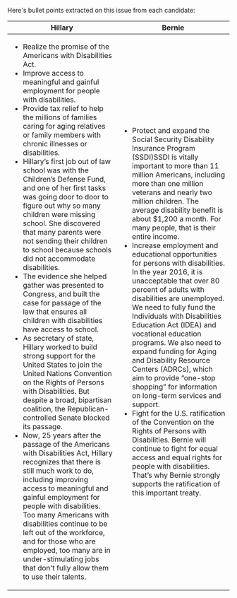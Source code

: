 Here's bullet points extracted on this issue from each candidate:

| Hillary | Bernie |
| ------  | -----  |
| <ul><li> Realize the promise of the Americans with Disabilities Act. </li><li> Improve access to meaningful and gainful employment for people with disabilities. </li><li>Provide tax relief to help the millions of families caring for aging relatives or family members with chronic illnesses or disabilities.</li><li> Hillary’s first job out of law school was with the Children’s Defense Fund, and one of her first tasks was going door to door to figure out why so many children were missing school. She discovered that many parents were not sending their children to school because schools did not accommodate disabilities.</li><li> The evidence she helped gather was presented to Congress, and built the case for passage of the law that ensures all children with disabilities have access to school.</li><li> As secretary of state, Hillary worked to build strong support for the United States to join the United Nations Convention on the Rights of Persons with Disabilities.  But despite a broad, bipartisan coalition, the Republican-controlled Senate blocked its passage.</li><li> Now, 25 years after the passage of the Americans with Disabilities Act, Hillary recognizes that there is still much work to do, including improving access to meaningful and gainful employment for people with disabilities. Too many Americans with disabilities continue to be left out of the workforce, and for those who are employed, too many are in under-stimulating jobs that don't fully allow them to use their talents.</li></ul> | <ul><li>Protect and expand the Social Security Disability Insurance Program (SSDI)SSDI is vitally important to more than 11 million Americans, including more than one million veterans and nearly two million children. The average disability benefit is about $1,200 a month. For many people, that is their entire income.</li><li>Increase employment and educational opportunities for persons with disabilities. In the year 2016, it is unacceptable that over 80 percent of adults with disabilities are unemployed. We need to fully fund the Individuals with Disabilities Education Act (IDEA) and vocational education programs. We also need to expand funding for Aging and Disability Resource Centers (ADRCs), which aim to provide “one-stop shopping” for information on long-term services and support.</li><li>Fight for the U.S. ratification of the Convention on the Rights of Persons with Disabilities. Bernie will continue to fight for equal access and equal rights for people with disabilities. That’s why Bernie strongly supports the ratification of this important treaty.</li></ul> |